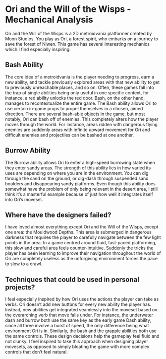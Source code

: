 # Ori and the Will of the Wisps - Mechanical Analysis
Ori and the Will of the Wisps is a 2D metroidvania platformer created by Moon Studios. You play as Ori, a forest spirit, who embarks on a journey to save the forest of Niwen. This game has several interesting mechanics which I find especially inspiring. 

## Bash Ability
The core idea of a metroidvania is the player needing to progress, earn a new ability, and tackle previously explored areas with that new ability to get to previously unreachable places, and so on. Often, these games fall into the trap of single abilities being only useful in one specific context, for instance, a red ability unlocks the red door. Bash, on the other hand, manages to recontextualize the entire game. The Bash ability allows Ori to use certain in-game props to propel themselves in a chosen, aimed direction. There are several bash-able objects in the game, but most notably, Ori can bash off of enemies. This completely alters how the player moves through the world. For instance, areas ridden with dangerous flying enemies are suddenly areas with infinite upward movement for Ori and difficult enemies and projectiles can be bashed at one another. 

## Burrow Ability
The Burrow ability allows Ori to enter a high-speed burrowing state when they enter sandy areas. The strength of this ability lies in how varied its uses are depending on where you are in the environment. You can dig through the sand on the ground, or dig-dash through suspended sand boulders and disappearing sandy platforms. Even though this ability does somewhat have the problem of only being relevant in the desert area, I still think it’s a masterful example because of just how well it integrates itself into Ori’s moveset.

## Where have the designers failed?
I have loved almost everything except Ori and the Will of the Wisps, except one area: the Mouldwood Depths. This area is submerged in dangerous darkness that requires the player to carefully navigate between the few light points in the area. In a game centred around fluid, fast-paced platforming, this slow and careful area feels counter-intuitive. Suddenly the tricks the player has been learning to improve their navigation throughout the world of Ori are completely useless as the unforgiving environment forces the pace to slow to a crawl. 

## Techniques that could be used in personal projects?
I feel especially inspired by how Ori uses the actions the player can take as verbs. Ori doesn’t add new buttons for every new ability the player has. Instead, new abilities get integrated seamlessly into the moveset based on the overarching verb that move falls under. For instance, the underwater dash and burrow both use the same key as the early game Dash ability, since all three involve a burst of speed, the only difference being what environment Ori is in. Similarly, the bash and the grapple abilities both use the same controls. These design decisions help the gameplay feel fluid and not clunky. I feel inspired to take this approach when designing player movesets, as opposed to simply bloating the game with more complex controls that don’t feel natural.





